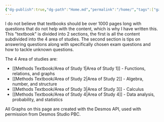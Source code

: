 ```yaml
---
{"dg-publish":true,"dg-path":"Home.md","permalink":"/home/","tags":["gardenEntry"]}
---
```


<meta name='twitter:card' content='summary' />
<meta name='twitter:site' content='https://math-methods.vercel.app' />
<meta name='twitter:title' content='Home' />
<meta name='twitter:description' content='Math Methods' />
<meta name='twitter:image' content='https://raw.githubusercontent.com/zai1208/math-methods/refs/heads/main/src/site/favicon.png' />


I do not believe that textbooks should be over 1000 pages long with questions that do not help with the content, which is why I have written this. This "textbook" is divided into 2 sections, the first is all the content subdivided into the 4 area of studies. The second section is tips on answering questions along with specifically chosen exam questions and how to tackle unknown questions.

The 4 Area of studies are:
- [[Methods Textbook/Area of Study 1\|Area of Study 1]] - Functions, relations, and graphs
- [[Methods Textbook/Area of Study 2\|Area of Study 2]] - Algebra, number, and structure 
- [[Methods Textbook/Area of Study 3\|Area of Study 3]] - Calculus
- [[Methods Textbook/Area of Study 4\|Area of Study 4]] - Data analysis, probability, and statistics


All Graphs on this page are created with the Desmos API, used with permission from Desmos Studio PBC.